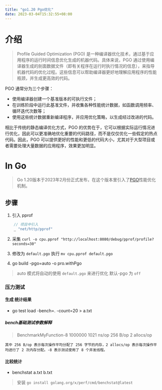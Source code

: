 ```yaml
---
title: "go1.20 Pgo优化"
date: 2023-03-04T15:32:55+08:00
---
```


# 介绍

> Profile Guided Optimization (PGO) 是一种编译器优化技术，通过基于应用程序的运行时间信息优化生成的机器代码。具体来说，PGO 通过使用编译器生成的剖面数据文件（即有关程序在运行时执行情况的信息），来指导机器代码的优化过程。这些信息可以帮助编译器更好地理解应用程序的性能瓶颈，并生成更高效的代码。

PGO 通常分为三个步骤：
- 使用编译器创建一个基准版本的可执行文件；
- 在训练阶段中运行此基准文件，并收集各种性能统计数据，如函数调用频率、循环迭代次数等；
- 使用这些统计数据重新编译程序，并应用优化策略，以生成经过改进的代码。

相比于传统的静态编译优化方式，PGO 的优势在于，它可以根据实际运行情况进行优化，因此可以更准确地优化重要的代码路径，而不是仅仅优化一些假定的热点代码。因此，PGO 可以提供更好的性能和更低的代码大小，尤其对于大型项目或者需要处理大量数据的应用程序，效果更加明显。


# In Go 
> Go 1.20版本于2023年2月份正式发布，在这个版本里引入了[PGO](https://go.dev/doc/pgo)性能优化机制。


## 步骤

1.  引入 pprof 

``` go 
    // 项目中引入
    _ "net/http/pprof"
```

2. 采集
`curl -o cpu.pprof "http://localhost:8080/debug/pprof/profile?seconds=30"`

3. 修改为 `default.pgo` 执行 `mv cpu.pprof default.pgo`

4. go build -pgo=auto -o pro.withPgo

> auto 模式将自动的使用 `default.pgo` 来进行优化 默认-pgo 为 `off` 

###  压力测试

####  生成 统计结果
-  go test load -bench=. -count=20  > a.txt 
 
##### bench基础测试参数解释 
> BenchmarkMyFunction-8   	 1000000	      1021 ns/op	     256 B/op	       2 allocs/op

    其中 256 B/op 表示每次操作平均分配了 256 字节的内存，2 allocs/op 表示每次操作平均进行了 2 次内存分配。-8 表示测试使用了 8 个并发线程。

#### 比较统计
-  benchstat  a.txt  b.txt

> 安装 `go install golang.org/x/perf/cmd/benchstat@latest`

